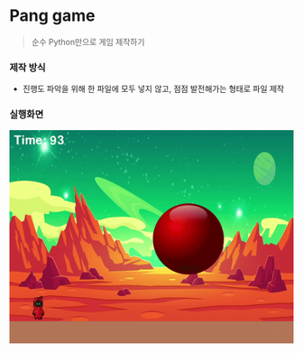 # Pang game

> 순수 Python만으로 게임 제작하기

### 제작 방식
- 진행도 파악을 위해 한 파일에 모두 넣지 않고, 점점 발전해가는 형태로 파일 제작



### 실행화면

![ezgif.com-gif-maker](README.assets/ezgif.com-gif-maker.gif)